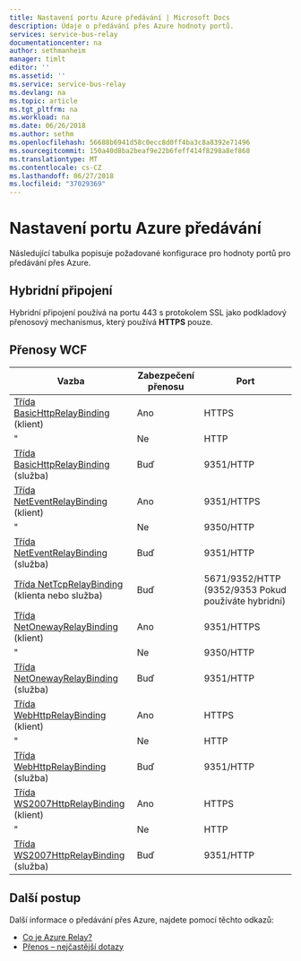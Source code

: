 ```yaml
---
title: Nastavení portu Azure předávání | Microsoft Docs
description: Údaje o předávání přes Azure hodnoty portů.
services: service-bus-relay
documentationcenter: na
author: sethmanheim
manager: timlt
editor: ''
ms.assetid: ''
ms.service: service-bus-relay
ms.devlang: na
ms.topic: article
ms.tgt_pltfrm: na
ms.workload: na
ms.date: 06/26/2018
ms.author: sethm
ms.openlocfilehash: 56688b6941d58c0ecc8d0ff4ba3c8a8392e71496
ms.sourcegitcommit: 150a40d8ba2beaf9e22b6feff414f8298a8ef868
ms.translationtype: MT
ms.contentlocale: cs-CZ
ms.lasthandoff: 06/27/2018
ms.locfileid: "37029369"
---
```

# <a name="azure-relay-port-settings"></a>Nastavení portu Azure předávání

Následující tabulka popisuje požadované konfigurace pro hodnoty portů pro předávání přes Azure.

## <a name="hybrid-connections"></a>Hybridní připojení

Hybridní připojení používá na portu 443 s protokolem SSL jako podkladový přenosový mechanismus, který používá **HTTPS** pouze. 

## <a name="wcf-relays"></a>Přenosy WCF
  
|Vazba|Zabezpečení přenosu|Port|  
|-------------|------------------------|----------|  
|[Třída BasicHttpRelayBinding](/dotnet/api/microsoft.servicebus.basichttprelaybinding) (klient)|Ano|HTTPS| 
|" |Ne|HTTP|  
|[Třída BasicHttpRelayBinding](/dotnet/api/microsoft.servicebus.basichttprelaybinding) (služba)|Buď|9351/HTTP|  
|[Třída NetEventRelayBinding](/dotnet/api/microsoft.servicebus.neteventrelaybinding) (klient)|Ano|9351/HTTPS|  
|" |Ne|9350/HTTP|  
|[Třída NetEventRelayBinding](/dotnet/api/microsoft.servicebus.neteventrelaybinding) (služba)|Buď|9351/HTTP|  
|[Třída NetTcpRelayBinding](/dotnet/api/microsoft.servicebus.nettcprelaybinding) (klienta nebo služba)|Buď|5671/9352/HTTP (9352/9353 Pokud používáte hybridní)|  
|[Třída NetOnewayRelayBinding](/dotnet/api/microsoft.servicebus.netonewayrelaybinding) (klient)|Ano|9351/HTTPS|  
|" |Ne|9350/HTTP|  
|[Třída NetOnewayRelayBinding](/dotnet/api/microsoft.servicebus.netonewayrelaybinding) (služba)|Buď|9351/HTTP|  
|[Třída WebHttpRelayBinding](/dotnet/api/microsoft.servicebus.webhttprelaybinding) (klient)|Ano|HTTPS|  
|" |Ne|HTTP|  
|[Třída WebHttpRelayBinding](/dotnet/api/microsoft.servicebus.webhttprelaybinding) (služba)|Buď|9351/HTTP|  
|[Třída WS2007HttpRelayBinding](/dotnet/api/microsoft.servicebus.ws2007httprelaybinding) (klient)|Ano|HTTPS|  
|" |Ne|HTTP|  
|[Třída WS2007HttpRelayBinding](/dotnet/api/microsoft.servicebus.ws2007httprelaybinding) (služba)|Buď|9351/HTTP|

## <a name="next-steps"></a>Další postup
Další informace o předávání přes Azure, najdete pomocí těchto odkazů:
* [Co je Azure Relay?](relay-what-is-it.md)
* [Přenos – nejčastější dotazy](relay-faq.md)